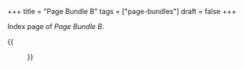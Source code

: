 +++
title = "Page Bundle B"
tags = ["page-bundles"]
draft = false
+++

Index page of _Page Bundle B_.

{{<figure src="copy-2-of-unicorn-logo.png">}}
